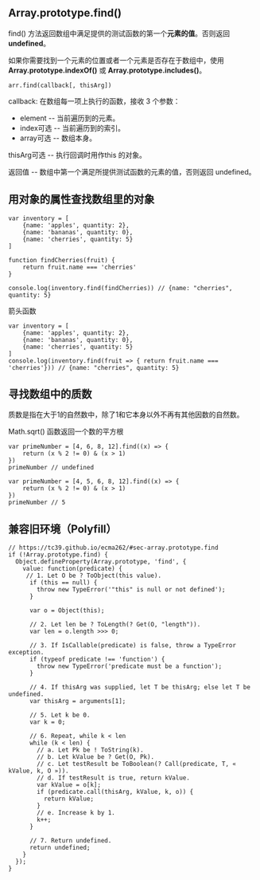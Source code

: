 ## Array.prototype.find()

find() 方法返回数组中满足提供的测试函数的第一个**元素的值**。否则返回 **undefined**。

如果你需要找到一个元素的位置或者一个元素是否存在于数组中，使用**Array.prototype.indexOf()** 或 **Array.prototype.includes()**。

```
arr.find(callback[, thisArg])
```

callback: 在数组每一项上执行的函数，接收 3 个参数：
* element -- 当前遍历到的元素。
* index可选 -- 当前遍历到的索引。
* array可选 -- 数组本身。

thisArg可选 -- 执行回调时用作this 的对象。

返回值 -- 数组中第一个满足所提供测试函数的元素的值，否则返回 undefined。

## 用对象的属性查找数组里的对象

```
var inventory = [
    {name: 'apples', quantity: 2},
    {name: 'bananas', quantity: 0},
    {name: 'cherries', quantity: 5}
]

function findCherries(fruit) { 
    return fruit.name === 'cherries'
}

console.log(inventory.find(findCherries)) // {name: "cherries", quantity: 5}
```
箭头函数

```
var inventory = [
    {name: 'apples', quantity: 2},
    {name: 'bananas', quantity: 0},
    {name: 'cherries', quantity: 5}
]
console.log(inventory.find(fruit => { return fruit.name === 'cherries'})) // {name: "cherries", quantity: 5}
```

## 寻找数组中的质数

质数是指在大于1的自然数中，除了1和它本身以外不再有其他因数的自然数。

Math.sqrt() 函数返回一个数的平方根

```
var primeNumber = [4, 6, 8, 12].find((x) => {
	return (x % 2 != 0) & (x > 1)
})
primeNumber // undefined

var primeNumber = [4, 5, 6, 8, 12].find((x) => {
	return (x % 2 != 0) & (x > 1)
})
primeNumber // 5
```

## 兼容旧环境（Polyfill）

```
// https://tc39.github.io/ecma262/#sec-array.prototype.find
if (!Array.prototype.find) {
  Object.defineProperty(Array.prototype, 'find', {
    value: function(predicate) {
     // 1. Let O be ? ToObject(this value).
      if (this == null) {
        throw new TypeError('"this" is null or not defined');
      }

      var o = Object(this);

      // 2. Let len be ? ToLength(? Get(O, "length")).
      var len = o.length >>> 0;

      // 3. If IsCallable(predicate) is false, throw a TypeError exception.
      if (typeof predicate !== 'function') {
        throw new TypeError('predicate must be a function');
      }

      // 4. If thisArg was supplied, let T be thisArg; else let T be undefined.
      var thisArg = arguments[1];

      // 5. Let k be 0.
      var k = 0;

      // 6. Repeat, while k < len
      while (k < len) {
        // a. Let Pk be ! ToString(k).
        // b. Let kValue be ? Get(O, Pk).
        // c. Let testResult be ToBoolean(? Call(predicate, T, « kValue, k, O »)).
        // d. If testResult is true, return kValue.
        var kValue = o[k];
        if (predicate.call(thisArg, kValue, k, o)) {
          return kValue;
        }
        // e. Increase k by 1.
        k++;
      }

      // 7. Return undefined.
      return undefined;
    }
  });
}
```

